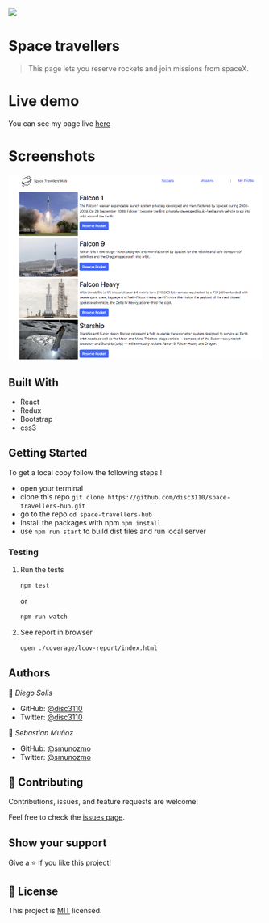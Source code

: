 ![](https://img.shields.io/badge/Microverse-blueviolet)

# Space travellers
> This page lets you reserve rockets and join missions from spaceX.

# Live demo
You can see my page live [here](https://disc3110.github.io/space-travellers-hub)

# Screenshots
![screenshot](screenshot.png)

## Built With
- React
- Redux
- Bootstrap
- css3

## Getting Started
To get a local copy follow the following steps !
- open your terminal 
- clone this repo `git clone https://github.com/disc3110/space-travellers-hub.git`
- go to the repo `cd space-travellers-hub`
- Install the packages with npm `npm install`
- use `npm run start` to build dist files and run local server

### Testing

1. Run the tests
   ```sh
   npm test
   ```
   or
   ```sh
   npm run watch
   ```
2. See report in browser 
   ```sh
   open ./coverage/lcov-report/index.html
   ```
## Authors

👤 *Diego Solis*

- GitHub: [@disc3110](https://github.com/disc3110)
- Twitter: [@disc3110](https://twitter.com/disc3110)

👤 *Sebastian Muñoz*

- GitHub: [@smunozmo](https://github.com/smunozmo)
- Twitter: [@smunozmo](https://twitter.com/smunozmo)


## 🤝 Contributing

Contributions, issues, and feature requests are welcome!

Feel free to check the [issues page](https://github.com/disc3110/space-travellers-hub/issues).

## Show your support

Give a ⭐️ if you like this project!

## 📝 License

This project is [MIT](./MIT.md) licensed.
